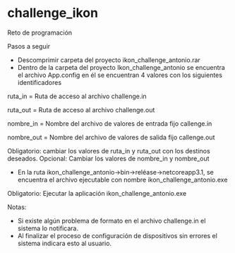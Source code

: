 # challenge_ikon
Reto de programación

Pasos a seguir
-	Descomprimir carpeta del proyecto ikon_challenge_antonio.rar
-	Dentro de la carpeta del proyecto Ikon_challenge_antonio se encuentra el archivo App.config en él se encuentran 4 valores con los siguientes identificadores

ruta_in = Ruta de acceso al archivo challenge.in

ruta_out = Ruta de acceso al archivo challenge.out

nombre_in = Nombre del archivo de valores de entrada fijo callenge.in

nombre_out = Nombre del archivo de valores de salida fijo callenge.out

Obligatorio: cambiar los valores de ruta_in y ruta_out con los destinos deseados.
Opcional: Cambiar los valores de nombre_in y nombre_out

-	En la ruta ikon_challenge_antonio->bin->reléase->netcoreapp3.1, se encuentra el archivo ejecutable con nombre ikon_challenge_antonio.exe 
 
Obligatorio: Ejecutar la aplicación ikon_challenge_antonio.exe

Notas:	
-	Si existe algún problema de formato en el archivo challenge.in el sistema lo notificara.
-	Al finalizar el proceso de configuración de dispositivos sin errores el sistema indicara esto al usuario.

